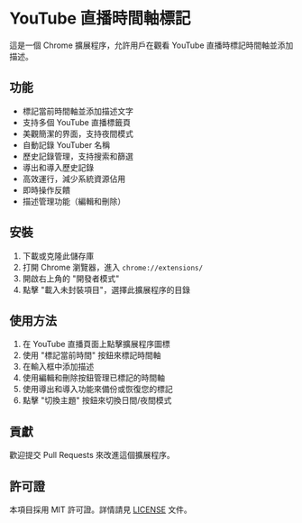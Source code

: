 # YouTube 直播時間軸標記

這是一個 Chrome 擴展程序，允許用戶在觀看 YouTube 直播時標記時間軸並添加描述。

## 功能

- 標記當前時間軸並添加描述文字
- 支持多個 YouTube 直播標籤頁
- 美觀簡潔的界面，支持夜間模式
- 自動記錄 YouTuber 名稱
- 歷史記錄管理，支持搜索和篩選
- 導出和導入歷史記錄
- 高效運行，減少系統資源佔用
- 即時操作反饋
- 描述管理功能（編輯和刪除）

## 安裝

1. 下載或克隆此儲存庫
2. 打開 Chrome 瀏覽器，進入 `chrome://extensions/`
3. 開啟右上角的 "開發者模式"
4. 點擊 "載入未封裝項目"，選擇此擴展程序的目錄

## 使用方法

1. 在 YouTube 直播頁面上點擊擴展程序圖標
2. 使用 "標記當前時間" 按鈕來標記時間軸
3. 在輸入框中添加描述
4. 使用編輯和刪除按鈕管理已標記的時間軸
5. 使用導出和導入功能來備份或恢復您的標記
6. 點擊 "切換主題" 按鈕來切換日間/夜間模式

## 貢獻

歡迎提交 Pull Requests 來改進這個擴展程序。

## 許可證

本項目採用 MIT 許可證。詳情請見 [LICENSE](LICENSE) 文件。
